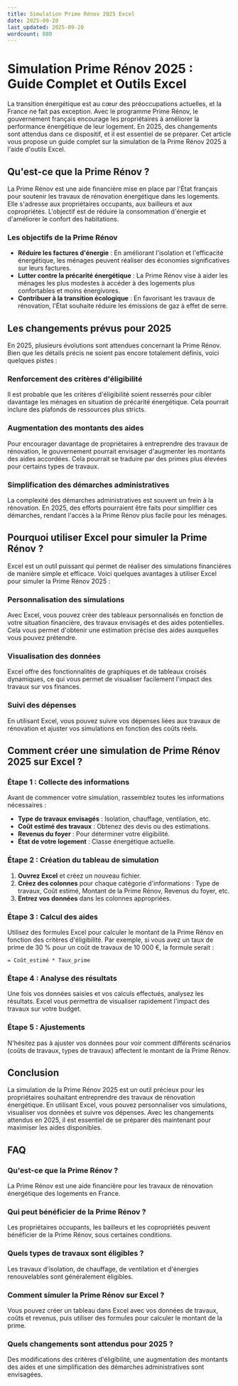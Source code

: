 ```yaml
---
title: Simulation Prime Rénov 2025 Excel
date: 2025-09-20
last_updated: 2025-09-20
wordcount: 880
---
```


# Simulation Prime Rénov 2025 : Guide Complet et Outils Excel

La transition énergétique est au cœur des préoccupations actuelles, et la France ne fait pas exception. Avec le programme Prime Rénov, le gouvernement français encourage les propriétaires à améliorer la performance énergétique de leur logement. En 2025, des changements sont attendus dans ce dispositif, et il est essentiel de se préparer. Cet article vous propose un guide complet sur la simulation de la Prime Rénov 2025 à l'aide d'outils Excel.

## Qu'est-ce que la Prime Rénov ?

La Prime Rénov est une aide financière mise en place par l'État français pour soutenir les travaux de rénovation énergétique dans les logements. Elle s'adresse aux propriétaires occupants, aux bailleurs et aux copropriétés. L'objectif est de réduire la consommation d'énergie et d'améliorer le confort des habitations.

### Les objectifs de la Prime Rénov

- **Réduire les factures d'énergie** : En améliorant l'isolation et l'efficacité énergétique, les ménages peuvent réaliser des économies significatives sur leurs factures.
- **Lutter contre la précarité énergétique** : La Prime Rénov vise à aider les ménages les plus modestes à accéder à des logements plus confortables et moins énergivores.
- **Contribuer à la transition écologique** : En favorisant les travaux de rénovation, l'État souhaite réduire les émissions de gaz à effet de serre.

## Les changements prévus pour 2025

En 2025, plusieurs évolutions sont attendues concernant la Prime Rénov. Bien que les détails précis ne soient pas encore totalement définis, voici quelques pistes :

### Renforcement des critères d'éligibilité

Il est probable que les critères d'éligibilité soient resserrés pour cibler davantage les ménages en situation de précarité énergétique. Cela pourrait inclure des plafonds de ressources plus stricts.

### Augmentation des montants des aides

Pour encourager davantage de propriétaires à entreprendre des travaux de rénovation, le gouvernement pourrait envisager d'augmenter les montants des aides accordées. Cela pourrait se traduire par des primes plus élevées pour certains types de travaux.

### Simplification des démarches administratives

La complexité des démarches administratives est souvent un frein à la rénovation. En 2025, des efforts pourraient être faits pour simplifier ces démarches, rendant l'accès à la Prime Rénov plus facile pour les ménages.

## Pourquoi utiliser Excel pour simuler la Prime Rénov ?

Excel est un outil puissant qui permet de réaliser des simulations financières de manière simple et efficace. Voici quelques avantages à utiliser Excel pour simuler la Prime Rénov 2025 :

### Personnalisation des simulations

Avec Excel, vous pouvez créer des tableaux personnalisés en fonction de votre situation financière, des travaux envisagés et des aides potentielles. Cela vous permet d'obtenir une estimation précise des aides auxquelles vous pouvez prétendre.

### Visualisation des données

Excel offre des fonctionnalités de graphiques et de tableaux croisés dynamiques, ce qui vous permet de visualiser facilement l'impact des travaux sur vos finances.

### Suivi des dépenses

En utilisant Excel, vous pouvez suivre vos dépenses liées aux travaux de rénovation et ajuster vos simulations en fonction des coûts réels.

## Comment créer une simulation de Prime Rénov 2025 sur Excel ?

### Étape 1 : Collecte des informations

Avant de commencer votre simulation, rassemblez toutes les informations nécessaires :

- **Type de travaux envisagés** : Isolation, chauffage, ventilation, etc.
- **Coût estimé des travaux** : Obtenez des devis ou des estimations.
- **Revenus du foyer** : Pour déterminer votre éligibilité.
- **État de votre logement** : Classe énergétique actuelle.

### Étape 2 : Création du tableau de simulation

1. **Ouvrez Excel** et créez un nouveau fichier.
2. **Créez des colonnes** pour chaque catégorie d'informations : Type de travaux, Coût estimé, Montant de la Prime Rénov, Revenus du foyer, etc.
3. **Entrez vos données** dans les colonnes appropriées.

### Étape 3 : Calcul des aides

Utilisez des formules Excel pour calculer le montant de la Prime Rénov en fonction des critères d'éligibilité. Par exemple, si vous avez un taux de prime de 30 % pour un coût de travaux de 10 000 €, la formule serait :

```
= Coût_estimé * Taux_prime
```

### Étape 4 : Analyse des résultats

Une fois vos données saisies et vos calculs effectués, analysez les résultats. Excel vous permettra de visualiser rapidement l'impact des travaux sur votre budget.

### Étape 5 : Ajustements

N'hésitez pas à ajuster vos données pour voir comment différents scénarios (coûts de travaux, types de travaux) affectent le montant de la Prime Rénov.

## Conclusion

La simulation de la Prime Rénov 2025 est un outil précieux pour les propriétaires souhaitant entreprendre des travaux de rénovation énergétique. En utilisant Excel, vous pouvez personnaliser vos simulations, visualiser vos données et suivre vos dépenses. Avec les changements attendus en 2025, il est essentiel de se préparer dès maintenant pour maximiser les aides disponibles.

## FAQ

### Qu'est-ce que la Prime Rénov ?

La Prime Rénov est une aide financière pour les travaux de rénovation énergétique des logements en France.

### Qui peut bénéficier de la Prime Rénov ?

Les propriétaires occupants, les bailleurs et les copropriétés peuvent bénéficier de la Prime Rénov, sous certaines conditions.

### Quels types de travaux sont éligibles ?

Les travaux d'isolation, de chauffage, de ventilation et d'énergies renouvelables sont généralement éligibles.

### Comment simuler la Prime Rénov sur Excel ?

Vous pouvez créer un tableau dans Excel avec vos données de travaux, coûts et revenus, puis utiliser des formules pour calculer le montant de la prime.

### Quels changements sont attendus pour 2025 ?

Des modifications des critères d'éligibilité, une augmentation des montants des aides et une simplification des démarches administratives sont envisagées.